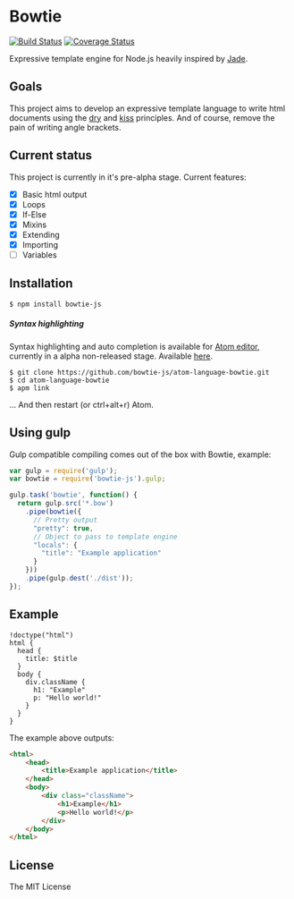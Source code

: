 # Bowtie
[![Build Status](https://travis-ci.org/bowtie-js/bowtie.svg?branch=master)](https://travis-ci.org/bowtie-js/bowtie)
[![Coverage Status](https://coveralls.io/repos/bowtie-js/bowtie/badge.svg?branch=master&service=github)](https://coveralls.io/github/bowtie-js/bowtie?branch=master)

Expressive template engine for Node.js heavily inspired by [Jade](http://jade-lang.com/).

## Goals
This project aims to develop an expressive template language to write html documents using the [dry](https://en.wikipedia.org/wiki/Don%27t_repeat_yourself) and [kiss](https://en.wikipedia.org/wiki/KISS_principle) principles. And of course, remove the pain of writing angle brackets.
## Current status
This project is currently in it's pre-alpha stage. Current features:
- [x] Basic html output
- [x] Loops
- [x] If-Else
- [x] Mixins
- [x] Extending
- [x] Importing
- [ ] Variables

## Installation
```
$ npm install bowtie-js
```
##### Syntax highlighting
Syntax highlighting and auto completion is available for [Atom editor](https://atom.io/), currently in a alpha non-released stage. Available [here](https://github.com/bowtie-js/atom-language-bowtie).
```
$ git clone https://github.com/bowtie-js/atom-language-bowtie.git
$ cd atom-language-bowtie
$ apm link
```
... And then restart (or ctrl+alt+r) Atom.

## Using gulp
Gulp compatible compiling comes out of the box with Bowtie, example:
```javascript
var gulp = require('gulp');
var bowtie = require('bowtie-js').gulp;

gulp.task('bowtie', function() {
  return gulp.src('*.bow')
    .pipe(bowtie({
      // Pretty output
      "pretty": true,
      // Object to pass to template engine
      "locals": {
        "title": "Example application"
      }
    }))
    .pipe(gulp.dest('./dist'));
});
```

## Example
```
!doctype("html")
html {
  head {
    title: $title
  }
  body {
    div.className {
      h1: "Example"
      p: "Hello world!"
    }
  }
}
```

The example above outputs:
```html
<html>
    <head>
        <title>Example application</title>
    </head>
    <body>
        <div class="className">
            <h1>Example</h1>
            <p>Hello world!</p>
        </div>
    </body>
</html>

```

## License
The MIT License
